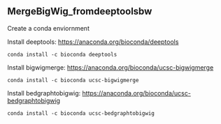 ## MergeBigWig_fromdeeptoolsbw
Create a conda enviornment 

Install deeptools: https://anaconda.org/bioconda/deeptools 
```{bash}
conda install -c bioconda deeptools 
```
Install bigwigmerge: https://anaconda.org/bioconda/ucsc-bigwigmerge
```{bash}
conda install -c bioconda ucsc-bigwigmerge 
```
Install  bedgraphtobigwig: https://anaconda.org/bioconda/ucsc-bedgraphtobigwig
```{bash}
conda install -c bioconda ucsc-bedgraphtobigwig 
```
